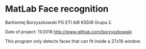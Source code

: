 # MatLab Face recognition


Bartlomiej Borzyszkowski
PG ETI AiR KSDiR Grupa 2.

Date of project: 11/2018
http://www.github.com/borzyszkowski



This program only detects faces that can fit inside a 27x18 window.
